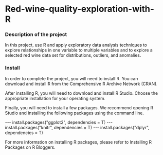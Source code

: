 # Red-wine-quality-exploration-with-R
### Description of the project
In this project, use R and apply exploratory data analysis techniques to explore relationships in one variable to multiple variables and to explore a selected red wine data set for distributions, outliers, and anomalies.
### Install
In order to complete the project, you will need to install R. You can download and install R from the Comprehensive R Archive Network (CRAN).

After installing R, you will need to download and install R Studio. Choose the appropriate installation for your operating system.

Finally, you will need to install a few packages. We recommend opening R Studio and installing the following packages using the command line.


--- install.packages("ggplot2", dependencies = T) 
--- install.packages("knitr", dependencies = T)
--- install.packages("dplyr", dependencies = T)

For more information on installing R packages, please refer to Installing R Packages on R Bloggers.
